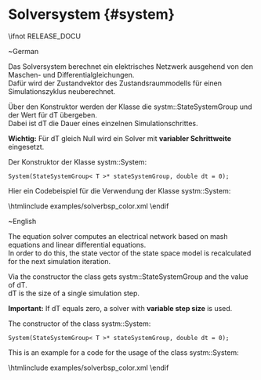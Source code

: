 Solversystem     {#system}
============
\ifnot RELEASE_DOCU

\~German

Das Solversystem berechnet ein elektrisches Netzwerk ausgehend von den Maschen- und Differentialgleichungen.<br/>
Dafür wird der Zustandvektor des Zustandsraummodells für einen Simulationszyklus neuberechnet.

Über den Konstruktor werden der Klasse die systm::StateSystemGroup und der Wert für dT übergeben.<br/>
Dabei ist dT die Dauer eines einzelnen Simulationschrittes.

__Wichtig:__ Für dT gleich Null wird ein Solver mit __variabler Schrittweite__ eingesetzt.

Der Konstruktor der Klasse systm::System:

~~~~~~~~~~~~~
System(StateSystemGroup< T >* stateSystemGroup, double dt = 0);
~~~~~~~~~~~~~


Hier ein Codebeispiel für die Verwendung der Klasse systm::System:

\htmlinclude examples/solverbsp_color.xml
\endif


\~English

The equation solver computes an electrical network based on mash equations and linear differential equations.<br/>
In order to do this, the state vector of the state space model is recalculated for the next simulation iteration.

Via the constructor the class gets systm::StateSystemGroup and the value of dT.<br/>
dT is the size of a single simulation step.

__Important:__ If dT equals zero, a solver with __variable step size__ is used.

The constructor of the class systm::System:

~~~~~~~~~~~~~
System(StateSystemGroup< T >* stateSystemGroup, double dt = 0);
~~~~~~~~~~~~~

This is an example for a code for the usage of the class systm::System:

\htmlinclude examples/solverbsp_color.xml
\endif
